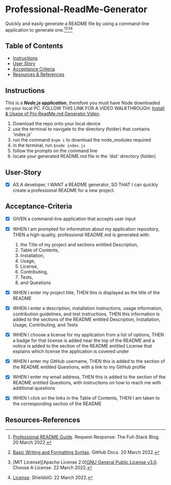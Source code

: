 # Professional-ReadMe-Generator
Quickly and easily generate a README file by using a command-line application to generate one.[^1][^2][^3][^4]

## Table of Contents
- [Instructions](#Instructions)
- [User Story](#User-Story)
- [Acceptance Criteria](#Acceptance-Criteria)
- [Resources & References](#Resources-References)

## Instructions
This is a ***Node.js application***, therefore you must have Node downloaded on your local PC. FOLLOW THIS LINK FOR A VIDEO WALKTHROUGH: [Install & Usage of Pro ReadMe.md Generator Video](https://).
1. Download the repo onto your local device
2. use the terminal to navigate to the directory (folder) that contains 'index.js'
3. run the command `$npm i` to download the node_modules required
4. in the terminal, run `$node index.js`
5. follow the prompts on the command line
6. locate your generated README.md file in the 'dist' directory (folder)

## User-Story
- [x] AS A developer, I WANT a README generator, SO THAT I can quickly create a professional README for a new project.

## Acceptance-Criteria
- [x] GIVEN a command-line application that accepts user input

- [x] WHEN I am prompted for information about my application repository, THEN a high-quality, professional README.md is generated with:
  1. the Title of my project and sections entitled Description, 
  2. Table of Contents, 
  3. Installation, 
  4. Usage, 
  5. License, 
  6. Contributing, 
  7. Tests, 
  8. and Questions

- [x] WHEN I enter my project title, THEN this is displayed as the title of the README

- [x] WHEN I enter a description, installation instructions, usage information, contribution guidelines, and test instructions, THEN this information is added to the sections of the README entitled Description, Installation, Usage, Contributing, and Tests

- [x] WHEN I choose a license for my application from a list of options, THEN a badge for that license is added near the top of the README and a notice is added to the section of the README entitled License that explains which license the application is covered under

- [x] WHEN I enter my GitHub username, THEN this is added to the section of the README entitled Questions, with a link to my GitHub profile

- [x] WHEN I enter my email address, THEN this is added to the section of the README entitled Questions, with instructions on how to reach me with additional questions

- [x] WHEN I click on the links in the Table of Contents, THEN I am taken to the corresponding section of the README

## Resources-References
[^1]: [Professional README Guide](https://coding-boot-camp.github.io/full-stack/github/professional-readme-guide). Request-Response: The Full-Stack Blog. 20 March 2022.  
[^2]: [Basic Writing and Formatting Syntax](https://docs.github.com/en/get-started/writing-on-github/getting-started-with-writing-and-formatting-on-github/basic-writing-and-formatting-syntax). GitHub Docs. 20 March 2022.
[^3]: [MIT License][Apache License 2.0][GNU General Public License v3.0](https://choosealicense.com/licenses/mit/). Choose A License. 22 March 2022.
[^4]: [License](https://shields.io/category/license). ShieldsIO. 22 March 2022.